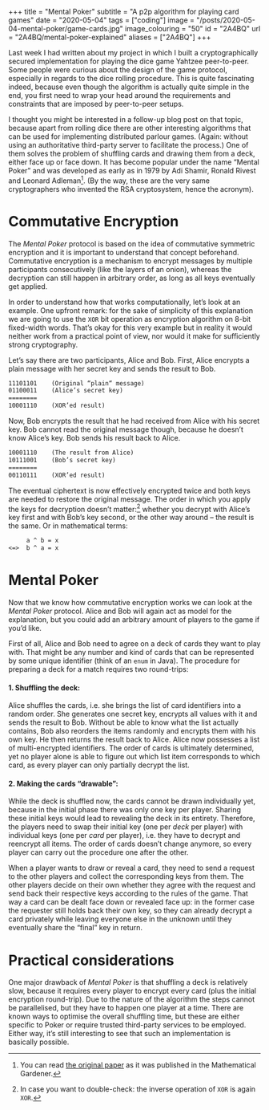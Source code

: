 +++
title = "Mental Poker"
subtitle = "A p2p algorithm for playing card games"
date = "2020-05-04"
tags = ["coding"]
image = "/posts/2020-05-04-mental-poker/game-cards.jpg"
image_colouring = "50"
id = "2A4BQ"
url = "2A4BQ/mental-poker-explained"
aliases = ["2A4BQ"]
+++

Last week I had written about my project in which I built a cryptographically secured implementation for playing the dice game Yahtzee peer-to-peer. Some people were curious about the design of the game protocol, especially in regards to the dice rolling procedure. This is quite fascinating indeed, because even though the algorithm is actually quite simple in the end, you first need to wrap your head around the requirements and constraints that are imposed by peer-to-peer setups.

I thought you might be interested in a follow-up blog post on that topic, because apart from rolling dice there are other interesting algorithms that can be used for implementing distributed parlour games. (Again: without using an authoritative third-party server to facilitate the process.) One of them solves the problem of shuffling cards and drawing them from a deck, either face up or face down. It has become popular under the name “Mental Poker” and was developed as early as in 1979 by Adi Shamir, Ronald Rivest and Leonard Adleman[^1]. (By the way, these are the very same cryptographers who invented the RSA cryptosystem, hence the acronym).

# Commutative Encryption

The *Mental Poker* protocol is based on the idea of commutative symmetric encryption and it is important to understand that concept beforehand. Commutative encryption is a mechanism to encrypt messages by multiple participants consecutively (like the layers of an onion), whereas the decryption can still happen in arbitrary order, as long as all keys eventually get applied.

In order to understand how that works computationally, let’s look at an example. One upfront remark: for the sake of simplicity of this explanation we are going to use the `XOR` bit operation as encryption algorithm on 8-bit fixed-width words. That’s okay for this very example but in reality it would neither work from a practical point of view, nor would it make for sufficiently strong cryptography.

Let’s say there are two participants, Alice and Bob. First, Alice encrypts a plain message with her secret key and sends the result to Bob.

```txt
11101101    (Original “plain“ message)
01100011    (Alice’s secret key)
========
10001110    (XOR’ed result)
```

Now, Bob encrypts the result that he had received from Alice with his secret key. Bob cannot read the original message though, because he doesn’t know Alice’s key. Bob sends his result back to Alice.

```txt
10001110    (The result from Alice)
10111001    (Bob’s secret key)
========
00110111    (XOR’ed result)
```

The eventual ciphertext is now effectively encrypted twice and both keys are needed to restore the original message. The order in which you apply the keys for decryption doesn’t matter:[^2] whether you decrypt with Alice’s key first and with Bob’s key second, or the other way around – the result is the same. Or in mathematical terms:

```txt
     a ^ b = x
<=>  b ^ a = x
```


# Mental Poker

Now that we know how commutative encryption works we can look at the *Mental Poker* protocol. Alice and Bob will again act as model for the explanation, but you could add an arbitrary amount of players to the game if you’d like.

First of all, Alice and Bob need to agree on a deck of cards they want to play with. That might be any number and kind of cards that can be represented by some unique identifier (think of an `enum` in Java). The procedure for preparing a deck for a match requires two round-trips:

#### 1. Shuffling the deck:
Alice shuffles the cards, i.e. she brings the list of card identifiers into a random order. She generates one secret key, encrypts all values with it and sends the result to Bob. Without be able to know what the list actually contains, Bob also reorders the items randomly and encrypts them with his own key. He then returns the result back to Alice. Alice now possesses a list of multi-encrypted identifiers. The order of cards is ultimately determined, yet no player alone is able to figure out which list item corresponds to which card, as every player can only partially decrypt the list.

#### 2. Making the cards “drawable”:
While the deck is shuffled now, the cards cannot be drawn individually yet, because in the initial phase there was only one key per player. Sharing these initial keys would lead to revealing the deck in its entirety. Therefore, the players need to swap their initial key (one per *deck* per player) with individual keys (one per *card* per player), i.e. they have to decrypt and reencrypt all items. The order of cards doesn’t change anymore, so every player can carry out the procedure one after the other.

When a player wants to draw or reveal a card, they need to send a request to the other players and collect the corresponding keys from them. The other players decide on their own whether they agree with the request and send back their respective keys according to the rules of the game. That way a card can be dealt face down or revealed face up: in the former case the requester still holds back their own key, so they can already decrypt a card privately while leaving everyone else in the unknown until they eventually share the “final” key in return.

# Practical considerations

One major drawback of *Mental Poker* is that shuffling a deck is relatively slow, because it requires every player to encrypt every card (plus the initial encryption round-trip). Due to the nature of the algorithm the steps cannot be parallelised, but they have to happen one player at a time. There are known ways to optimise the overall shuffling time, but these are either specific to Poker or require trusted third-party services to be employed. Either way, it’s still interesting to see that such an implementation is basically possible.


[^1]: You can read [the original paper](http://people.csail.mit.edu/rivest/ShamirRivestAdleman-MentalPoker.pdf) as it was published in the Mathematical Gardener.
[^2]: In case you want to double-check: the inverse operation of `XOR` is again `XOR`.
